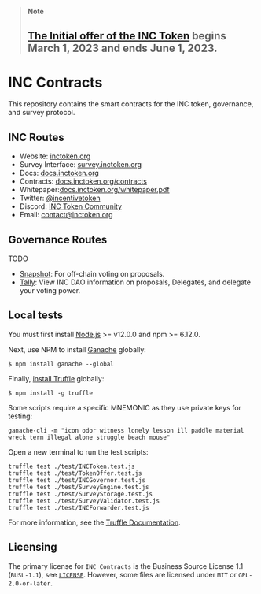 > **Note**
> ## [The Initial offer of the INC Token](https://survey.inctoken.org/token-sale) begins March 1, 2023 and ends June 1, 2023.

# INC Contracts

This repository contains the smart contracts for the INC token, governance, and survey protocol.

## INC Routes

- Website: [inctoken.org](https://inctoken.org)
- Survey Interface: [survey.inctoken.org](https://survey.inctoken.org)
- Docs: [docs.inctoken.org](https://docs.inctoken.org)
- Contracts: [docs.inctoken.org/contracts](https://docs.inctoken.org/contracts)
- Whitepaper:[docs.inctoken.org/whitepaper.pdf](https://docs.inctoken.org/whitepaper.pdf)
- Twitter: [@incentivetoken](https://twitter.com/incentivetoken)
- Discord: [INC Token Community](https://discord.com/invite/fFzDHMKhcN)
- Email: [contact@inctoken.org](mailto:contact@inctoken.org)

## Governance Routes

TODO
- [Snapshot](https://snapshot.org/#/XXXXXX): For off-chain voting on proposals.
- [Tally](https://www.tally.xyz/governance/XXXXXX): View INC DAO information on proposals, Delegates, and delegate your voting power.

## Local tests

You must first install [Node.js](https://nodejs.org/) >= v12.0.0 and npm >= 6.12.0.

Next, use NPM to install [Ganache](https://github.com/trufflesuite/ganache) globally:

```console
$ npm install ganache --global
```

Finally, [install Truffle](https://trufflesuite.com/docs/truffle/getting-started/installation) globally:

```console
$ npm install -g truffle
```

Some scripts require a specific MNEMONIC as they use private keys for testing:

```console
ganache-cli -m "icon odor witness lonely lesson ill paddle material wreck term illegal alone struggle beach mouse"
```

Open a new terminal to run the test scripts:

```console
truffle test ./test/INCToken.test.js
truffle test ./test/TokenOffer.test.js
truffle test ./test/INCGovernor.test.js
truffle test ./test/SurveyEngine.test.js
truffle test ./test/SurveyStorage.test.js
truffle test ./test/SurveyValidator.test.js
truffle test ./test/INCForwarder.test.js
```

For more information, see the [Truffle Documentation](https://trufflesuite.com/docs/truffle/testing/testing-your-contracts).

## Licensing

The primary license for `INC Contracts` is the Business Source License 1.1 (`BUSL-1.1`), see [`LICENSE`](./LICENSE). However, some files are licensed under `MIT` or `GPL-2.0-or-later`.
